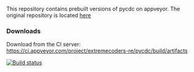 This repository contains prebuilt versions of pycdc on appveyor. 
The original repository is located [here](https://github.com/zrax/pycdc)

### Downloads

Download from the CI server: https://ci.appveyor.com/project/extremecoders-re/pycdc/build/artifacts

[![Build status](https://ci.appveyor.com/api/projects/status/9k9yysd8gelt9ybt?svg=true)](https://ci.appveyor.com/project/extremecoders-re/pycdc)

